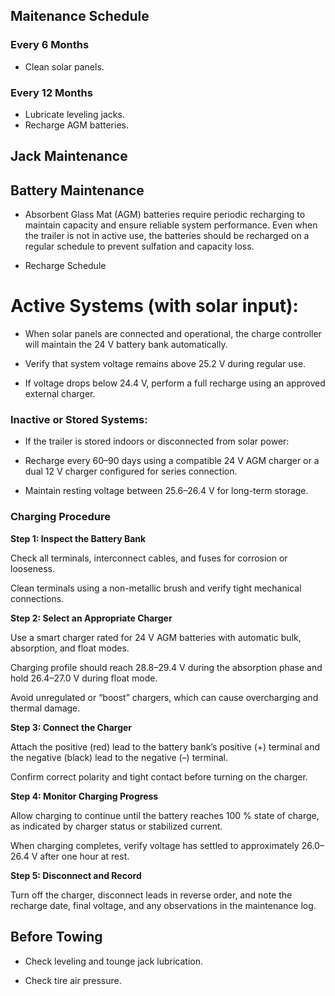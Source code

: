 ## Maitenance Schedule

### Every 6 Months

* Clean solar panels.

### Every 12 Months

* Lubricate leveling jacks.
* Recharge AGM batteries.



## Jack Maintenance


## Battery Maintenance

* Absorbent Glass Mat (AGM) batteries require periodic recharging to maintain capacity and ensure reliable system performance. Even when the trailer is not in active use, the batteries should be recharged on a regular schedule to prevent sulfation and capacity loss.

* Recharge Schedule

# Active Systems (with solar input):

* When solar panels are connected and operational, the charge controller will maintain the 24 V battery bank automatically.

* Verify that system voltage remains above 25.2 V during regular use.

* If voltage drops below 24.4 V, perform a full recharge using an approved external charger.

### Inactive or Stored Systems:
* If the trailer is stored indoors or disconnected from solar power:

* Recharge every 60–90 days using a compatible 24 V AGM charger or a dual 12 V charger configured for series connection.

* Maintain resting voltage between 25.6–26.4 V for long-term storage.



### Charging Procedure

**Step 1: Inspect the Battery Bank**

Check all terminals, interconnect cables, and fuses for corrosion or looseness.

Clean terminals using a non-metallic brush and verify tight mechanical connections.

**Step 2: Select an Appropriate Charger**

Use a smart charger rated for 24 V AGM batteries with automatic bulk, absorption, and float modes.

Charging profile should reach 28.8–29.4 V during the absorption phase and hold 26.4–27.0 V during float mode.

Avoid unregulated or “boost” chargers, which can cause overcharging and thermal damage.

**Step 3: Connect the Charger**

Attach the positive (red) lead to the battery bank’s positive (+) terminal and the negative (black) lead to the negative (–) terminal.

Confirm correct polarity and tight contact before turning on the charger.

**Step 4: Monitor Charging Progress**

Allow charging to continue until the battery reaches 100 % state of charge, as indicated by charger status or stabilized current.

When charging completes, verify voltage has settled to approximately 26.0–26.4 V after one hour at rest.

**Step 5: Disconnect and Record**

Turn off the charger, disconnect leads in reverse order, and note the recharge date, final voltage, and any observations in the maintenance log.



## Before Towing

* Check leveling and tounge jack lubrication.

* Check tire air pressure.
